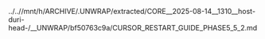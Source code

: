 ../..//mnt/h/ARCHIVE/.UNWRAP/extracted/CORE__2025-08-14__1310__host-duri-head-/__UNWRAP/bf50763c9a/CURSOR_RESTART_GUIDE_PHASE5_5_2.md